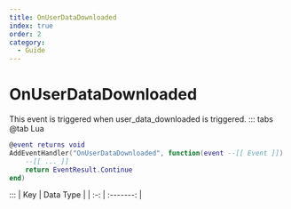 ```yaml
---
title: OnUserDataDownloaded
index: true
order: 2
category:
  - Guide
---
```


# OnUserDataDownloaded
This event is triggered when user_data_downloaded is triggered.
::: tabs
@tab Lua
```lua
@event returns void
AddEventHandler("OnUserDataDownloaded", function(event --[[ Event ]])
    --[[ ... ]]
    return EventResult.Continue
end)
```

:::
| Key | Data Type |
| :-: | :-------: |
